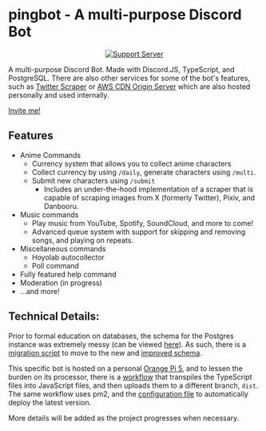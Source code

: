 # pingbot - A multi-purpose Discord Bot

<div align="center">

[![Support Server](https://img.shields.io/discord/850899856452878377?color=7289da&label=Discord&logo=discord&logoColor=white)](https://discord.gg/BKAWvgVZtN)

</div>

A multi-purpose Discord Bot. Made with Discord.JS, TypeScript, and PostgreSQL. There are also other services for some of the bot's features, such as [Twitter Scraper](https://github.com/KrammyGod/twitter-scraper) or [AWS CDN Origin Server](https://github.com/KrammyGod/image-server) which are also hosted personally and used internally.

[Invite me!](https://discord.com/api/oauth2/authorize?client_id=632641386772168714&permissions=1512670883152&scope=bot%20applications.commands)

## Features
- Anime Commands
  - Currency system that allows you to collect anime characters
  - Collect currency by using `/daily`, generate characters using `/multi`.
  - Submit new characters using `/submit`
    - Includes an under-the-hood implementation of a scraper that is capable of scraping images from X (formerly Twitter), Pixiv, and Danbooru.
- Music commands
  - Play music from YouTube, Spotify, SoundCloud, and more to come!
  - Advanced queue system with support for skipping and removing songs, and playing on repeats.
- Miscellaneous commands
  - Hoyolab autocollector
  - Poll command
- Fully featured help command
- Moderation (in progress)
- ...and more!

## Technical Details:
Prior to formal education on databases, the schema for the Postgres instance was extremely messy (can be viewed [here](sqls/old_schema.sql)). As such, there is a [migration script](sqls/migrate.sql) to move to the new and [improved schema](sqls/schema.sql).

This specific bot is hosted on a personal [Orange Pi 5](http://www.orangepi.org/html/hardWare/computerAndMicrocontrollers/details/Orange-Pi-5.html), and to lessen the burden on its processor, there is a [workflow](.github/workflows/push.yml) that transpiles the TypeScript files into JavaScript files, and then uploads them to a different branch, `dist`. The same workflow uses pm2, and the [configuration file](ecosystem.config.js) to automatically deploy the latest version.

More details will be added as the project progresses when necessary.
